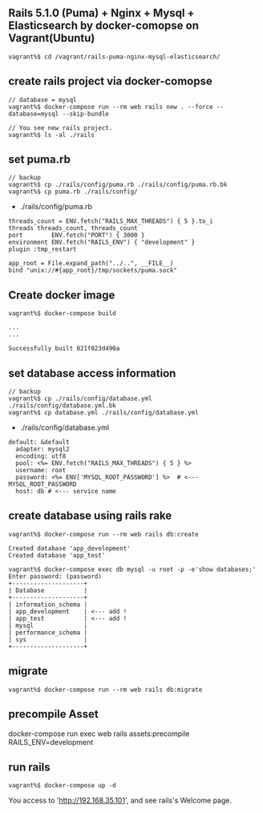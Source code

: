 ## Rails 5.1.0 (Puma) + Nginx + Mysql + Elasticsearch by docker-comopse on Vagrant(Ubuntu)

```
vagrant%$ cd /vagrant/rails-puma-nginx-mysql-elasticsearch/
```

## create rails project via docker-comopse

```
// database = mysql
vagrant%$ docker-compose run --rm web rails new . --force --database=mysql --skip-bundle

// You see new rails project.
vagrant%$ ls -al ./rails
```

## set puma.rb

```
// backup
vagrant%$ cp ./rails/config/puma.rb ./rails/config/puma.rb.bk
vagrant%$ cp puma.rb ./rails/config/
```

- ./rails/config/puma.rb

```
threads_count = ENV.fetch("RAILS_MAX_THREADS") { 5 }.to_i
threads threads_count, threads_count
port        ENV.fetch("PORT") { 3000 }
environment ENV.fetch("RAILS_ENV") { "development" }
plugin :tmp_restart

app_root = File.expand_path("../..", __FILE__)
bind "unix://#{app_root}/tmp/sockets/puma.sock"
```

## Create docker image

```
vagrant%$ docker-compose build

...
...

Successfully built 021f023d490a
```

## set database access information

```
// backup
vagrant%$ cp ./rails/config/database.yml ./rails/config/database.yml.bk
vagrant%$ cp database.yml ./rails/config/database.yml
```

- ./rails/config/database.yml

```
default: &default
  adapter: mysql2
  encoding: utf8
  pool: <%= ENV.fetch("RAILS_MAX_THREADS") { 5 } %>
  username: root
  password: <%= ENV['MYSQL_ROOT_PASSWORD'] %>  # <--- MYSQL_ROOT_PASSWORD
  host: db # <--- service name
```


## create database using rails rake

```
vagrant%$ docker-compose run --rm web rails db:create

Created database 'app_development'
Created database 'app_test'

vagrant%$ docker-compose exec db mysql -u root -p -e'show databases;'
Enter password: (password)
+--------------------+
| Database           |
+--------------------+
| information_schema |
| app_development    | <--- add !
| app_test           | <--- add !
| mysql              |
| performance_schema |
| sys                |
+--------------------+
```

## migrate

```
vagrant%$ docker-compose run --rm web rails db:migrate
```

## precompile Asset

docker-compose run exec web rails assets:precompile RAILS_ENV=development

## run rails

```
vagrant%$ docker-compose up -d
```

You access to 'http://192.168.35.101', and see rails's Welcome page.
